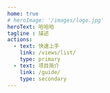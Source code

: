 ```yaml
---
home: true
# heroImage: '/images/logo.jpg'
heroText: 哈哈哈
tagline : 描述
actions:
  - text: 快速上手
    link: /views/list/
    type: primary
  - text: 项目简介
    link: /guide/
    type: secondary
---
```

